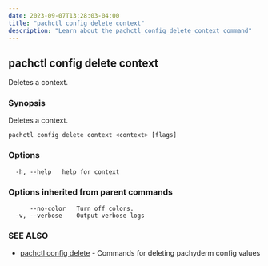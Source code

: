 ```yaml
---
date: 2023-09-07T13:28:03-04:00
title: "pachctl config delete context"
description: "Learn about the pachctl_config_delete_context command"
---
```


## pachctl config delete context

Deletes a context.

### Synopsis

Deletes a context.

```
pachctl config delete context <context> [flags]
```

### Options

```
  -h, --help   help for context
```

### Options inherited from parent commands

```
      --no-color   Turn off colors.
  -v, --verbose    Output verbose logs
```

### SEE ALSO

* [pachctl config delete](../pachctl_config_delete)	 - Commands for deleting pachyderm config values

